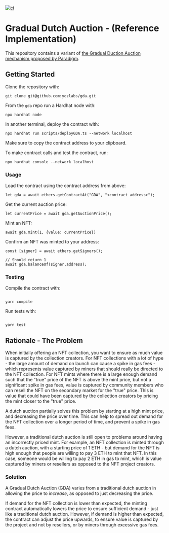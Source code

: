 [![ci](https://github.com/yozlabs/gda/actions/workflows/run_tests.yml/badge.svg)](https://github.com/yozlabs/gda/actions/workflows/run_tests.yml)

# Gradual Dutch Auction - (Reference Implementation)

This repository contains a variant of [the Gradual Duction Auction mechanism proposed by Paradigm](https://www.paradigm.xyz/2022/04/gda).

## Getting Started

Clone the repository with:

```
git clone git@github.com:yozlabs/gda.git
```

From the `gda` repo run a Hardhat node with:

```
npx hardhat node
```

In another terminal, deploy the contract with:

```
npx hardhat run scripts/deployGDA.ts --network localhost
```

Make sure to copy the contract address to your clipboard.

To make contract calls and test the contract, run:

```
npx hardhat console --network localhost
```

### Usage

Load the contract using the contract address from above:

```
let gda = await ethers.getContractAt("GDA", "<contract address>");
```

Get the current auction price:

```
let currentPrice = await gda.getAuctionPrice();
```

Mint an NFT:

```
await gda.mint(1, {value: currentPrice})
```

Confirm an NFT was minted to your address:

```
const [signer] = await ethers.getSigners();

// Should return 1
await gda.balanceOf(signer.address);
```

### Testing

Compile the contract with:

```

yarn compile

```

Run tests with:

```

yarn test

```

## Rationale - The Problem

When initially offering an NFT collection, you want to ensure as much value is captured by the collection creators. For NFT collections with a lot of hype - the large amount of demand on launch can cause a spike in gas fees - which represents value captured by miners that should really be directed to the NFT collection. For NFT mints where there is a large enough demand such that the "true" price of the NFT is above the mint price, but not a significant spike in gas fees, value is captured by community members who can resell the NFT on the secondary market for the "true" price. This is value that could have been captured by the collection creators by pricing the mint closer to the "true" price.

A dutch auction partially solves this problem by starting at a high mint price, and decreasing the price over time. This can help to spread out demand for the NFT collection over a longer period of time, and prevent a spike in gas fees.

However, a traditional dutch auction is still open to problems around having an incorrectly priced mint. For example, an NFT collection is minted through a dutch auction, with a starting price of 1 ETH - but demand for the NFT is high enough that people are willing to pay 3 ETH to mint that NFT. In this case, someone would be willing to pay 2 ETH in gas to mint, which is value captured by miners or resellers as opposed to the NFT project creators.

### Solution

A Gradual Dutch Auction (GDA) varies from a traditional dutch auction in allowing the price to _increase_, as opposed to just decreasing the price.

If demand for the NFT collection is lower than expected, the minting contract automatically lowers the price to ensure sufficient demand - just like a traditional dutch auction. However, if demand is higher than expected, the contract can adjust the price upwards, to ensure value is captured by the project and not by resellers, or by miners through excessive gas fees.

```

```
